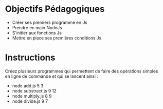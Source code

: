 # Objectifs Pédagogiques
* Créer ses premiers programme en Js
* Prendre en main NodeJs
* S'initier aux fonctions Js
* Mettre en place ses premières conditions Js

# Instructions 
Créez plusieurs programmes qui permettent de faire des opérations simples en ligne de commande et qui se lancent ainsi :
- node add.js 5 3
- node substract.js 9 12
- node multiply.js 8 9
- node divide.js 9 7